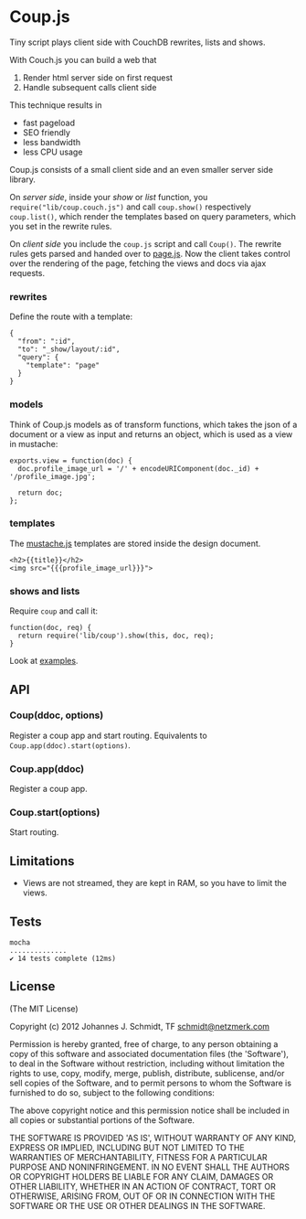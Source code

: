 Coup.js
=======

Tiny script plays client side with CouchDB rewrites, lists and shows.

With Couch.js you can build a web that

1. Render html server side on first request
2. Handle subsequent calls client side

This technique results in 

* fast pageload
* SEO friendly
* less bandwidth
* less CPU usage

Coup.js consists of a small client side and an even smaller server side library.

On *server side*, inside your _show_ or _list_ function, you `require("lib/coup.couch.js")`
and call `coup.show()` respectively `coup.list()`, which render the templates
based on query parameters, which you set in the rewrite rules.

On *client side* you include the `coup.js` script and call `Coup()`.
The rewrite rules gets parsed and handed over to [page.js](https://github.com/visionmedia/page.js).
Now the client takes control over the rendering of the page, fetching the views and docs
via ajax requests.


### rewrites

Define the route with a template:

    {
      "from": ":id",
      "to": "_show/layout/:id",
      "query": {
        "template": "page"
      }
    }

### models

Think of Coup.js models as of transform functions, which takes the json of a document
or a view as input and returns an object, which is used as a view in mustache:

    exports.view = function(doc) {
      doc.profile_image_url = '/' + encodeURIComponent(doc._id) + '/profile_image.jpg';

      return doc;
    };

### templates

The [mustache.js](https://github.com/janl/mustache.js) templates are stored inside the design document.

    <h2>{{title}}</h2>
    <img src="{{{profile_image_url}}}">


### shows and lists

Require `coup` and call it:

    function(doc, req) {
      return require('lib/coup').show(this, doc, req);
    }



Look at [examples](coup.js/tree/master/examples).

API
---

### Coup(ddoc, options)

Register a coup app and start routing.
Equivalents to `Coup.app(ddoc).start(options)`.


### Coup.app(ddoc)

Register a coup app.


### Coup.start(options)

Start routing.


Limitations
-----------

* Views are not streamed, they are kept in RAM, so you have to limit the views.


Tests
-----

    mocha
    ..............
    ✔ 14 tests complete (12ms)


License
-------

(The MIT License)

Copyright (c) 2012 Johannes J. Schmidt, TF <schmidt@netzmerk.com>

Permission is hereby granted, free of charge, to any person obtaining a copy of
this software and associated documentation files (the 'Software'), to deal in
the Software without restriction, including without limitation the rights to
use, copy, modify, merge, publish, distribute, sublicense, and/or sell copies
of the Software, and to permit persons to whom the Software is furnished to do
so, subject to the following conditions:

The above copyright notice and this permission notice shall be included in all
copies or substantial portions of the Software.

THE SOFTWARE IS PROVIDED 'AS IS', WITHOUT WARRANTY OF ANY KIND, EXPRESS OR
IMPLIED, INCLUDING BUT NOT LIMITED TO THE WARRANTIES OF MERCHANTABILITY,
FITNESS FOR A PARTICULAR PURPOSE AND NONINFRINGEMENT. IN NO EVENT SHALL THE
AUTHORS OR COPYRIGHT HOLDERS BE LIABLE FOR ANY CLAIM, DAMAGES OR OTHER
LIABILITY, WHETHER IN AN ACTION OF CONTRACT, TORT OR OTHERWISE, ARISING FROM,
OUT OF OR IN CONNECTION WITH THE SOFTWARE OR THE USE OR OTHER DEALINGS IN THE
SOFTWARE.
